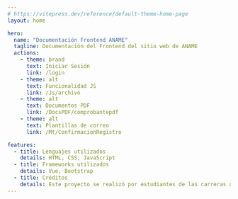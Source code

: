 ```yaml
---
# https://vitepress.dev/reference/default-theme-home-page
layout: home

hero:
  name: "Documentación Frontend ANAME"
  tagline: Documentación del Frontend del sitio web de ANAME
  actions:
    - theme: brand
      text: Iniciar Sesión
      link: /login
    - theme: alt
      text: Funcionalidad JS
      link: /Js/archivo
    - theme: alt
      text: Documentos PDF
      link: /DocsPDF/comprobantepdf
    - theme: alt
      text: Plantillas de correo
      link: /Mt/ConfirmacionRegistro

features:
  - title: Lenguajes utilizados
    details: HTML, CSS, JavaScript
  - title: Frameworks utilizados
    details: Vue, Bootstrap
  - title: Créditos
    details: Este proyecto se realizó por estudiantes de las carreras de Ingeniería en Computación - Ingeniería en Computación Gráfica para aplicar los conocimientos adquiridos en la cátedra de Computación Grid y Cloud.
---
```

